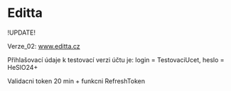 # Editta
!UPDATE!

Verze_02: www.editta.cz

Přihlašovací údaje k testovací verzi účtu je: login = TestovaciUcet, heslo = HeSlO24+ 

Validacni token 20 min + funkcni RefreshToken
